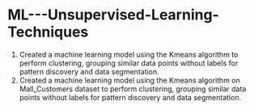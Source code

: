 # ML---Unsupervised-Learning-Techniques
1. Created a machine learning model using the Kmeans algorithm to perform clustering, grouping similar data points without labels for pattern discovery and data segmentation.
2. Created a machine learning model using the Kmeans algorithm on Mall\_Customers dataset to perform clustering, grouping similar data points without labels for pattern discovery and data segmentation.

